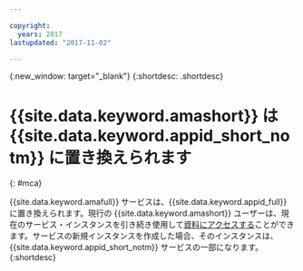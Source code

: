```yaml
---

copyright:
  years: 2017
lastupdated: "2017-11-02"

---
```


{:new_window: target="_blank"}
{:shortdesc: .shortdesc}

# {{site.data.keyword.amashort}} は {{site.data.keyword.appid_short_notm}} に置き換えられます
{: #mca}

{{site.data.keyword.amafull}} サービスは、{{site.data.keyword.appid_full}} に置き換えられます。現行の {{site.data.keyword.amashort}} ユーザーは、現在のサービス・インスタンスを引き続き使用して[資料にアクセスする](/docs/services/mobileaccess/index.html)ことができます。サービスの新規インスタンスを作成した場合、そのインスタンスは、{{site.data.keyword.appid_short_notm}} サービスの一部になります。
{:shortdesc}
